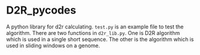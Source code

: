 # D2R_pycodes

A python library for d2r calculating.
`test.py` is an example file to test the algorithm.
There are two functions in `d2r_lib.py`.
One is D2R algorithm which is used in a single short sequence.
The other is the algorithm which is used in sliding windows on a genome.
